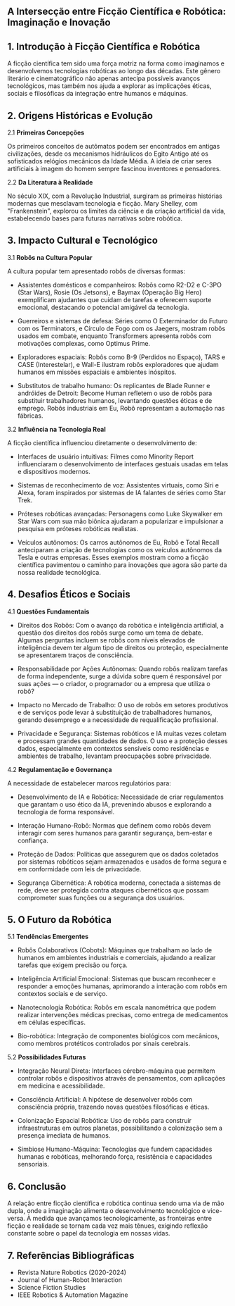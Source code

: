 ## A Intersecção entre Ficção Científica e Robótica: Imaginação e Inovação 
## 1. Introdução à Ficção Científica e Robótica
  A ficção científica tem sido uma força motriz na forma como imaginamos e desenvolvemos
  tecnologias robóticas ao longo das décadas. Este gênero literário e cinematográfico não
  apenas antecipa possíveis avanços tecnológicos, mas também nos ajuda a explorar as
  implicações éticas, sociais e filosóficas da integração entre humanos e máquinas.
## 2. Origens Históricas e Evolução
2.1 **Primeiras Concepções**

  Os primeiros conceitos de autômatos podem ser encontrados em antigas civilizações,
  desde os mecanismos hidráulicos do Egito Antigo até os sofisticados relógios mecânicos da
  Idade Média. A ideia de criar seres artificiais à imagem do homem sempre fascinou
  inventores e pensadores.

2.2 **Da Literatura à Realidade**

  No século XIX, com a Revolução Industrial, surgiram as primeiras histórias modernas que
  mesclavam tecnologia e ficção. Mary Shelley, com "Frankenstein", explorou os limites da
  ciência e da criação artificial da vida, estabelecendo bases para futuras narrativas sobre
  robótica.

## 3. Impacto Cultural e Tecnológico
3.1 **Robôs na Cultura Popular**

  A cultura popular tem apresentado robôs de diversas formas:

  - Assistentes domésticos e companheiros: Robôs como R2-D2 e C-3PO (Star
    Wars), Rosie (Os Jetsons), e Baymax (Operação Big Hero) exemplificam ajudantes
    que cuidam de tarefas e oferecem suporte emocional, destacando o potencial
    amigável da tecnologia.

  - Guerreiros e sistemas de defesa: Séries como O Exterminador do Futuro com os
    Terminators, e Círculo de Fogo com os Jaegers, mostram robôs usados em
    combate, enquanto Transformers apresenta robôs com motivações complexas, como
    Optimus Prime.

  - Exploradores espaciais: Robôs como B-9 (Perdidos no Espaço), TARS e CASE
    (Interestelar), e Wall-E ilustram robôs exploradores que ajudam humanos em
    missões espaciais e ambientes inóspitos.

  - Substitutos de trabalho humano: Os replicantes de Blade Runner e andróides de
    Detroit: Become Human refletem o uso de robôs para substituir trabalhadores
    humanos, levantando questões éticas e de emprego. Robôs industriais em Eu, Robô
    representam a automação nas fábricas.

3.2 **Influência na Tecnologia Real**

  A ficção científica influenciou diretamente o desenvolvimento de:

  - Interfaces de usuário intuitivas: Filmes como Minority Report influenciaram o
     desenvolvimento de interfaces gestuais usadas em telas e dispositivos modernos.

  - Sistemas de reconhecimento de voz: Assistentes virtuais, como Siri e Alexa, foram
    inspirados por sistemas de IA falantes de séries como Star Trek.
            
  - Próteses robóticas avançadas: Personagens como Luke Skywalker em Star Wars
     com sua mão biônica ajudaram a popularizar e impulsionar a pesquisa em próteses
    robóticas realistas.

  - Veículos autônomos: Os carros autônomos de Eu, Robô e Total Recall anteciparam
    a criação de tecnologias como os veículos autônomos da Tesla e outras empresas.
    Esses exemplos mostram como a ficção científica pavimentou o caminho para inovações
    que agora são parte da nossa realidade tecnológica.
## 4. Desafios Éticos e Sociais
4.1 **Questões Fundamentais**

  - Direitos dos Robôs: Com o avanço da robótica e inteligência artificial, a questão
    dos direitos dos robôs surge como um tema de debate. Algumas perguntas incluem
    se robôs com níveis elevados de inteligência devem ter algum tipo de direitos ou
    proteção, especialmente se apresentarem traços de consciência.

  - Responsabilidade por Ações Autônomas: Quando robôs realizam tarefas de
    forma independente, surge a dúvida sobre quem é responsável por suas ações — o
    criador, o programador ou a empresa que utiliza o robô?

  - Impacto no Mercado de Trabalho: O uso de robôs em setores produtivos e de
    serviços pode levar à substituição de trabalhadores humanos, gerando desemprego
    e a necessidade de requalificação profissional.

  - Privacidade e Segurança: Sistemas robóticos e IA muitas vezes coletam e
    processam grandes quantidades de dados. O uso e a proteção desses dados,
    especialmente em contextos sensíveis como residências e ambientes de trabalho,
    levantam preocupações sobre privacidade.

4.2 **Regulamentação e Governança**

  A necessidade de estabelecer marcos regulatórios para:

  - Desenvolvimento de IA e Robótica: Necessidade de criar regulamentos que
    garantam o uso ético da IA, prevenindo abusos e explorando a tecnologia de forma
    responsável.

  - Interação Humano-Robô: Normas que definem como robôs devem interagir com
    seres humanos para garantir segurança, bem-estar e confiança.

  - Proteção de Dados: Políticas que assegurem que os dados coletados por sistemas
    robóticos sejam armazenados e usados de forma segura e em conformidade com
    leis de privacidade.

  - Segurança Cibernética: A robótica moderna, conectada a sistemas de rede, deve
    ser protegida contra ataques cibernéticos que possam comprometer suas funções
    ou a segurança dos usuários.
## 5. O Futuro da Robótica
5.1 **Tendências Emergentes**

  - Robôs Colaborativos (Cobots): Máquinas que trabalham ao lado de humanos em
    ambientes industriais e comerciais, ajudando a realizar tarefas que exigem precisão
    ou força.

  - Inteligência Artificial Emocional: Sistemas que buscam reconhecer e responder a
    emoções humanas, aprimorando a interação com robôs em contextos sociais e de
    serviço.

  - Nanotecnologia Robótica: Robôs em escala nanométrica que podem realizar
    intervenções médicas precisas, como entrega de medicamentos em células
    específicas.

  - Bio-robótica: Integração de componentes biológicos com mecânicos, como
    membros protéticos controlados por sinais cerebrais.

5.2 **Possibilidades Futuras**

 - Integração Neural Direta: Interfaces cérebro-máquina que permitem controlar robôs
     e dispositivos através de pensamentos, com aplicações em medicina e
    acessibilidade.

  - Consciência Artificial: A hipótese de desenvolver robôs com consciência própria,
    trazendo novas questões filosóficas e éticas.

  - Colonização Espacial Robótica: Uso de robôs para construir infraestruturas em
    outros planetas, possibilitando a colonização sem a presença imediata de humanos.

  - Simbiose Humano-Máquina: Tecnologias que fundem capacidades humanas e
    robóticas, melhorando força, resistência e capacidades sensoriais.
## 6. Conclusão
  A relação entre ficção científica e robótica continua sendo uma via de mão dupla, onde a
  imaginação alimenta o desenvolvimento tecnológico e vice-versa. À medida que avançamos
  tecnologicamente, as fronteiras entre ficção e realidade se tornam cada vez mais tênues,
  exigindo reflexão constante sobre o papel da tecnologia em nossas vidas.
## 7. Referências Bibliográficas
  - Revista Nature Robotics (2020-2024)
  - Journal of Human-Robot Interaction
  - Science Fiction Studies
  - IEEE Robotics & Automation Magazine
